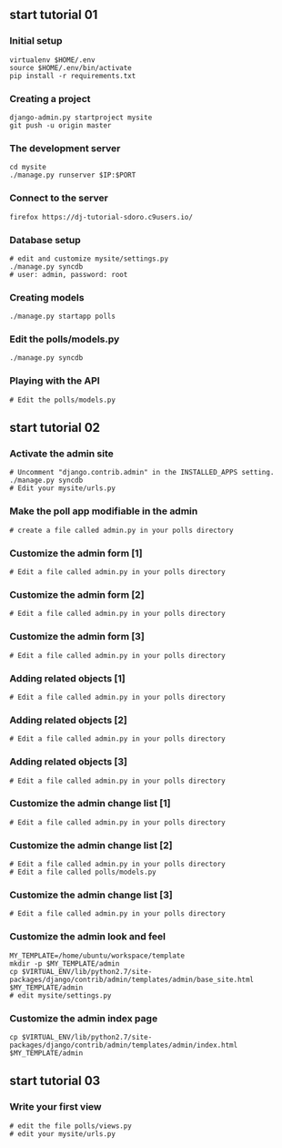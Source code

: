 ## start tutorial 01

### Initial setup

    virtualenv $HOME/.env
    source $HOME/.env/bin/activate
    pip install -r requirements.txt

### Creating a project

    django-admin.py startproject mysite
    git push -u origin master

### The development server

    cd mysite
    ./manage.py runserver $IP:$PORT

### Connect to the server

    firefox https://dj-tutorial-sdoro.c9users.io/

### Database setup

    # edit and customize mysite/settings.py
    ./manage.py syncdb
    # user: admin, password: root

### Creating models

    ./manage.py startapp polls

### Edit the polls/models.py

    ./manage.py syncdb

### Playing with the API

    # Edit the polls/models.py

## start tutorial 02

### Activate the admin site

    # Uncomment "django.contrib.admin" in the INSTALLED_APPS setting.
    ./manage.py syncdb
    # Edit your mysite/urls.py

### Make the poll app modifiable in the admin

    # create a file called admin.py in your polls directory

### Customize the admin form [1]

    # Edit a file called admin.py in your polls directory

### Customize the admin form [2]

    # Edit a file called admin.py in your polls directory

### Customize the admin form [3]

    # Edit a file called admin.py in your polls directory

### Adding related objects [1]

    # Edit a file called admin.py in your polls directory

### Adding related objects [2]

    # Edit a file called admin.py in your polls directory

### Adding related objects [3]

    # Edit a file called admin.py in your polls directory

### Customize the admin change list [1]

    # Edit a file called admin.py in your polls directory

### Customize the admin change list [2]

    # Edit a file called admin.py in your polls directory
    # Edit a file called polls/models.py 

### Customize the admin change list [3]

    # Edit a file called admin.py in your polls directory

### Customize the admin look and feel

    MY_TEMPLATE=/home/ubuntu/workspace/template
    mkdir -p $MY_TEMPLATE/admin
    cp $VIRTUAL_ENV/lib/python2.7/site-packages/django/contrib/admin/templates/admin/base_site.html $MY_TEMPLATE/admin
    # edit mysite/settings.py

### Customize the admin index page

    cp $VIRTUAL_ENV/lib/python2.7/site-packages/django/contrib/admin/templates/admin/index.html $MY_TEMPLATE/admin

## start tutorial 03

### Write your first view

    # edit the file polls/views.py
    # edit your mysite/urls.py
